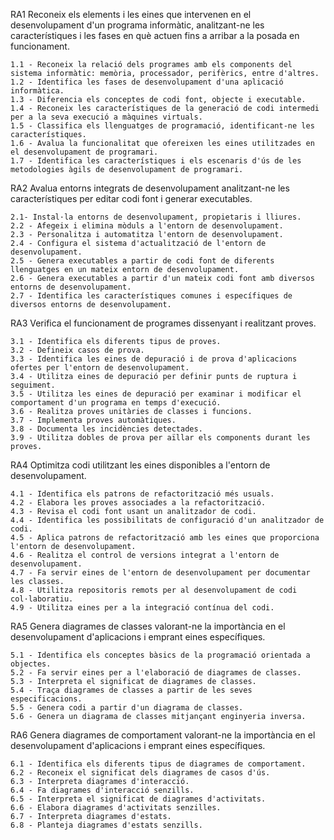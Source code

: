 RA1 Reconeix els elements i les eines que intervenen en el desenvolupament d'un programa informàtic, analitzant-ne les característiques i les fases en què actuen fins a arribar a la posada en funcionament.

    1.1 - Reconeix la relació dels programes amb els components del sistema informàtic: memòria, processador, perifèrics, entre d'altres.
    1.2 - Identifica les fases de desenvolupament d'una aplicació informàtica.
    1.3 - Diferencia els conceptes de codi font, objecte i executable.
    1.4 - Reconeix les característiques de la generació de codi intermedi per a la seva execució a màquines virtuals.
    1.5 - Classifica els llenguatges de programació, identificant-ne les característiques.
    1.6 - Avalua la funcionalitat que ofereixen les eines utilitzades en el desenvolupament de programari.
    1.7 - Identifica les característiques i els escenaris d'ús de les metodologies àgils de desenvolupament de programari.

RA2 Avalua entorns integrats de desenvolupament analitzant-ne les característiques per editar codi font i generar executables.

    2.1- Instal·la entorns de desenvolupament, propietaris i lliures.
    2.2 - Afegeix i elimina mòduls a l'entorn de desenvolupament.
    2.3 - Personalitza i automatitza l'entorn de desenvolupament.
    2.4 - Configura el sistema d'actualització de l'entorn de desenvolupament.
    2.5 - Genera executables a partir de codi font de diferents llenguatges en un mateix entorn de desenvolupament.
    2.6 - Genera executables a partir d'un mateix codi font amb diversos entorns de desenvolupament.
    2.7 - Identifica les característiques comunes i específiques de diversos entorns de desenvolupament.

RA3 Verifica el funcionament de programes dissenyant i realitzant proves.

    3.1 - Identifica els diferents tipus de proves.
    3.2 - Defineix casos de prova.
    3.3 - Identifica les eines de depuració i de prova d'aplicacions ofertes per l'entorn de desenvolupament.
    3.4 - Utilitza eines de depuració per definir punts de ruptura i seguiment.
    3.5 - Utilitza les eines de depuració per examinar i modificar el comportament d'un programa en temps d'execució.
    3.6 - Realitza proves unitàries de classes i funcions.
    3.7 - Implementa proves automàtiques.
    3.8 - Documenta les incidències detectades.
    3.9 - Utilitza dobles de prova per aïllar els components durant les proves.

RA4 Optimitza codi utilitzant les eines disponibles a l'entorn de desenvolupament.

    4.1 - Identifica els patrons de refactorització més usuals.
    4.2 - Elabora les proves associades a la refactorització.
    4.3 - Revisa el codi font usant un analitzador de codi.
    4.4 - Identifica les possibilitats de configuració d'un analitzador de codi.
    4.5 - Aplica patrons de refactorització amb les eines que proporciona l'entorn de desenvolupament.
    4.6 - Realitza el control de versions integrat a l'entorn de desenvolupament.
    4.7 - Fa servir eines de l'entorn de desenvolupament per documentar les classes.
    4.8 - Utilitza repositoris remots per al desenvolupament de codi col·laboratiu.
    4.9 - Utilitza eines per a la integració contínua del codi.

RA5 Genera diagrames de classes valorant-ne la importància en el desenvolupament d'aplicacions i emprant eines específiques.

    5.1 - Identifica els conceptes bàsics de la programació orientada a objectes.
    5.2 - Fa servir eines per a l'elaboració de diagrames de classes.
    5.3 - Interpreta el significat de diagrames de classes.
    5.4 - Traça diagrames de classes a partir de les seves especificacions.
    5.5 - Genera codi a partir d'un diagrama de classes.
    5.6 - Genera un diagrama de classes mitjançant enginyeria inversa.

RA6 Genera diagrames de comportament valorant-ne la importància en el desenvolupament d'aplicacions i emprant eines específiques.

    6.1 - Identifica els diferents tipus de diagrames de comportament.
    6.2 - Reconeix el significat dels diagrames de casos d'ús.
    6.3 - Interpreta diagrames d'interacció.
    6.4 - Fa diagrames d'interacció senzills.
    6.5 - Interpreta el significat de diagrames d'activitats.
    6.6 - Elabora diagrames d'activitats senzilles.
    6.7 - Interpreta diagrames d'estats.
    6.8 - Planteja diagrames d'estats senzills.
